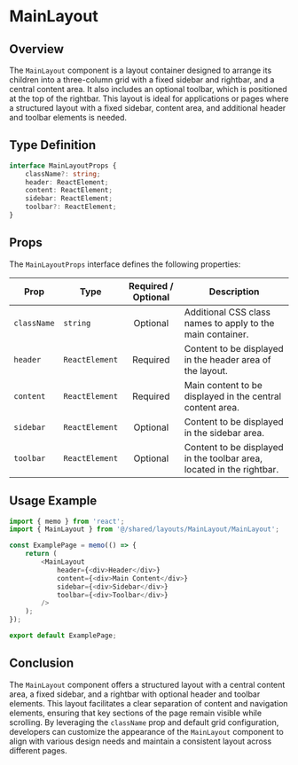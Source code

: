 # MainLayout

## Overview 
The `MainLayout` component is a layout container designed to arrange its children into a three-column grid with a fixed sidebar and rightbar, and a central content area. It also includes an optional toolbar, which is positioned at the top of the rightbar. This layout is ideal for applications or pages where a structured layout with a fixed sidebar, content area, and additional header and toolbar elements is needed.

##  Type Definition
```typescript
interface MainLayoutProps {
    className?: string;
    header: ReactElement;
    content: ReactElement;
    sidebar: ReactElement;
    toolbar?: ReactElement;
}
```

## Props
The `MainLayoutProps` interface defines the following properties:

| Prop        | Type                                        |          Required / Optional          | Description                                                                 |
|-------------|---------------------------------------------|:-------------------------------------:|-----------------------------------------------------------------------------|
| `className` | `string`                                    |               Optional                | Additional CSS class names to apply to the main container.                       |
| `header`    | `ReactElement`                                    |               Required                | Content to be displayed in the header area of the layout.                      |
| `content`   | `ReactElement`                                    |               Required                | Main content to be displayed in the central content area.                       |
| `sidebar`   | `ReactElement`                                    |               Optional                | Content to be displayed in the sidebar area.                        |
| `toolbar`   | `ReactElement`                                    |               Optional                | Content to be displayed in the toolbar area, located in the rightbar.                         |


## Usage Example

```typescript jsx
import { memo } from 'react';
import { MainLayout } from '@/shared/layouts/MainLayout/MainLayout';

const ExamplePage = memo(() => {
    return (
        <MainLayout
            header={<div>Header</div>}
            content={<div>Main Content</div>}
            sidebar={<div>Sidebar</div>}
            toolbar={<div>Toolbar</div>}
        />
    );
});

export default ExamplePage;
```

## Conclusion 
The `MainLayout` component offers a structured layout with a central content area, a fixed sidebar, and a rightbar with optional header and toolbar elements. This layout facilitates a clear separation of content and navigation elements, ensuring that key sections of the page remain visible while scrolling. 
By leveraging the `className` prop and default grid configuration, developers can customize the appearance of the `MainLayout` component to align with various design needs and maintain a consistent layout across different pages.
